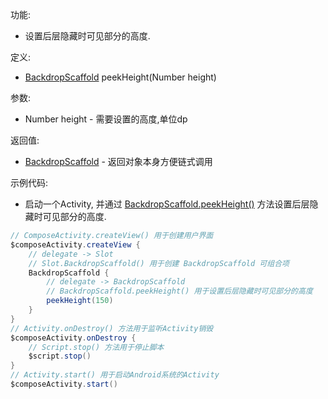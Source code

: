 功能:

+ 设置后层隐藏时可见部分的高度.

定义:

+ [BackdropScaffold](/API/UI/Compose/Widget/BackdropScaffold/README.md) peekHeight(Number height)

参数:

+ Number height - 需要设置的高度,单位dp

返回值:

+ [BackdropScaffold](/API/UI/Compose/Widget/BackdropScaffold/README.md) - 返回对象本身方便链式调用

示例代码:

+ 启动一个Activity,
  并通过 [BackdropScaffold.peekHeight()](/API/UI/Compose/Widget/BackdropScaffold/README.md?id=peekHeight)
  方法设置后层隐藏时可见部分的高度.

```groovy
// ComposeActivity.createView() 用于创建用户界面
$composeActivity.createView {
    // delegate -> Slot
    // Slot.BackdropScaffold() 用于创建 BackdropScaffold 可组合项
    BackdropScaffold {
        // delegate -> BackdropScaffold
        // BackdropScaffold.peekHeight() 用于设置后层隐藏时可见部分的高度
        peekHeight(150)
    }
}
// Activity.onDestroy() 方法用于监听Activity销毁
$composeActivity.onDestroy {
    // Script.stop() 方法用于停止脚本
    $script.stop()
}
// Activity.start() 用于启动Android系统的Activity
$composeActivity.start()
```